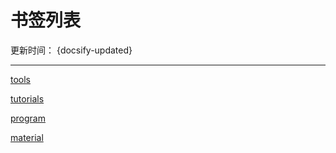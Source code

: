 # 书签列表

更新时间： {docsify-updated}

-----

<!-- 工具类 -->
[tools](bookmarks/tools.md ':include')

<!-- 教程类 -->
[tutorials](bookmarks/tutorials.md ':include')

<!-- 编程开发 -->
[program](bookmarks/program.md ':include')

<!-- 素材 -->
[material](bookmarks/material.md ':include')
